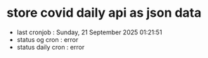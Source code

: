 # store covid daily api as json data

- last cronjob : Sunday, 21 September 2025 01:21:51
- status og cron : error
- status daily cron : error
      
      